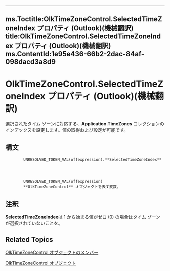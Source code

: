 

---
ms.Toctitle:OlkTimeZoneControl.SelectedTimeZoneIndex プロパティ (Outlook)(機械翻訳)
title:OlkTimeZoneControl.SelectedTimeZoneIndex プロパティ (Outlook)(機械翻訳)
ms.ContentId:1e95e436-66b2-2dac-84af-098dacd3a8d9
---
# OlkTimeZoneControl.SelectedTimeZoneIndex プロパティ (Outlook)(機械翻訳)




選択されたタイム ゾーンに対応する、**Application.TimeZones** コレクションのインデックスを設定します。値の取得および設定が可能です。

## 構文

            UNRESOLVED_TOKEN_VAL(offexpression).**SelectedTimeZoneIndex**




            UNRESOLVED_TOKEN_VAL(offexpression)
            **OlkTimeZoneControl** オブジェクトを表す変数。



## 注釈
**SelectedTimeZoneIndex**は 1 から始まる値がゼロ (0) の場合はタイム ゾーンが選択されていないことを。



## Related Topics

[OlkTimeZoneControl オブジェクトのメンバー](350ded4c-0118-c278-dabe-c6139aeba1e9.md)

[OlkTimeZoneControl オブジェクト](2138c4fe-1677-f4f0-1a60-dfac20cc1778.md)




